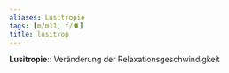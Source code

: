 ```yaml
---
aliases: Lusitropie
tags: [m/m11, f/🫀]
title: lusitrop
---
```

**Lusitropie**:: Veränderung der Relaxationsgeschwindigkeit